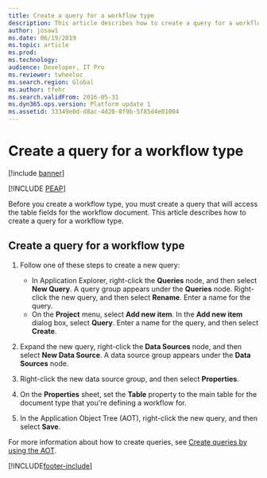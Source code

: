 ```yaml
---
title: Create a query for a workflow type
description: This article describes how to create a query for a workflow type.
author: josaw1
ms.date: 06/19/2019
ms.topic: article
ms.prod: 
ms.technology: 
audience: Developer, IT Pro
ms.reviewer: twheeloc
ms.search.region: Global
ms.author: tfehr
ms.search.validFrom: 2016-05-31
ms.dyn365.ops.version: Platform update 1
ms.assetid: 33349e0d-d8ac-4d20-8f9b-5f85d4e01004
---
```


# Create a query for a workflow type 

[!include [banner](../../../finance/includes/banner.md)]


[!INCLUDE [PEAP](../../../includes/peap-3.md)]

Before you create a workflow type, you must create a query that will access the table fields for the workflow document. This article describes how to create a query for a workflow type.

## Create a query for a workflow type

1. Follow one of these steps to create a new query:

    + In Application Explorer, right-click the **Queries** node, and then select **New Query**. A query group appears under the **Queries** node. Right-click the new query, and then select **Rename**. Enter a name for the query.
    + On the **Project** menu, select **Add new item**. In the **Add new item** dialog box, select **Query**. Enter a name for the query, and then select **Create**.

2. Expand the new query, right-click the **Data Sources** node, and then select **New Data Source**. A data source group appears under the **Data Sources** node.
3. Right-click the new data source group, and then select **Properties**.
4. On the **Properties** sheet, set the **Table** property to the main table for the document type that you're defining a workflow for.
5. In the Application Object Tree (AOT), right-click the new query, and then select **Save**.

For more information about how to create queries, see [Create queries by using the AOT](/dynamicsax-2012/developer/how-to-create-queries-by-using-the-aot).


[!INCLUDE[footer-include](../../../includes/footer-banner.md)]
